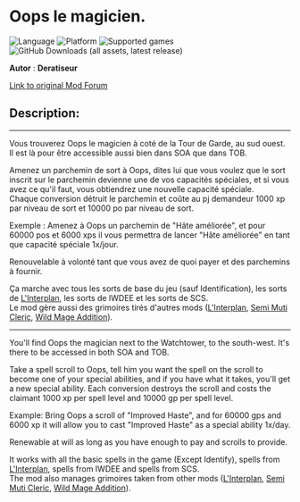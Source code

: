 # Oops le magicien.

![Language](https://img.shields.io/static/v1?label=language&message=english%20%7C%20french%20%7C%20schinese%20%7C%20&color=informational)
![Platform](https://img.shields.io/static/v1?label=platform&message=windows%20%7C%20macOS%20%7CLinux%20%7C%20&color=informational)
![Supported games](https://img.shields.io/static/v1?label=supported%20games&message=BG2%20%7C%20BGT%20%7C%20BG2EE%20%7C%20EET%20%7C&color=dodgerblue)
![GitHub Downloads (all assets, latest release)](https://img.shields.io/github/downloads/Deratiseur/Oops/total)

**Autor** : **Deratiseur**

[Link to original Mod Forum](https://www.baldursgateworld.fr/viewtopic.php?t=34841)

## Description:

-------------

Vous trouverez Oops le magicien à coté de la Tour de Garde, au sud ouest. Il est là pour être accessible aussi bien dans SOA que dans TOB.

Amenez un parchemin de sort à Oops, dites lui que vous voulez que le sort inscrit sur le parchemin devienne une de vos capacités spéciales, et si vous avez ce qu'il faut, vous obtiendrez une nouvelle capacité spéciale.\
Chaque conversion détruit le parchemin et coûte au pj demandeur 1000 xp par niveau de sort et 10000 po par niveau de sort.

Exemple : Amenez à Oops un parchemin de "Hâte améliorée", et pour 60000 pos et 6000 xps il vous permettra de lancer "Hâte améliorée" en tant que capacité spéciale 1x/jour.

Renouvelable à volonté tant que vous avez de quoi payer et des parchemins à fournir.  

Ça marche avec tous les sorts de base du jeu (sauf Identification), les sorts de <a href=https://github.com//Deratiseur/Interplan>L'Interplan</a>, les sorts de IWDEE et les sorts de SCS.  
Le mod gère aussi des grimoires tirés d'autres mods (<a href=https://github.com//Deratiseur/Interplan>L'Interplan</a>, <a href=https://github.com/Plutonium-X/KIT_Semi_Multi>Semi Muti Cleric</a>, <a href=https://github.com/BGforgeNet/bg2-wildmage>Wild Mage Addition</a>).

---------------------------

You'll find Oops the magician next to the Watchtower, to the south-west. It's there to be accessed in both SOA and TOB.

Take a spell scroll to Oops, tell him you want the spell on the scroll to become one of your special abilities, and if you have what it takes, you'll get a new special ability.
Each conversion destroys the scroll and costs the claimant 1000 xp per spell level and 10000 gp per spell level.

Example: Bring Oops a scroll of "Improved Haste", and for 60000 gps and 6000 xp it will allow you to cast "Improved Haste" as a special ability 1x/day.

Renewable at will as long as you have enough to pay and scrolls to provide.  

It works with all the basic spells in the game (Except Identify), spells from <a href=https://github.com//Deratiseur/Interplan>L'Interplan</a>, spells from IWDEE and spells from SCS.  
The mod also manages grimoires taken from other mods (<a href=https://github.com//Deratiseur/Interplan>L'Interplan</a>, <a href=https://github.com/Plutonium-X/KIT_Semi_Multi>Semi Muti Cleric</a>, <a href=https://github.com/BGforgeNet/bg2-wildmage>Wild Mage Addition</a>).
